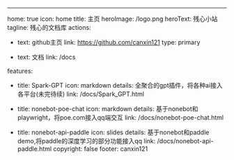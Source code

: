 ---
home: true
icon: home
title: 主页
heroImage: /logo.png
heroText: 残心小站
tagline: 残心的文档库
actions:
  - text: github主页
    link: https://github.com/canxin121
    type: primary

  - text: 文档
    link: /docs

features:

  - title: Spark-GPT
    icon: markdown
    details: 全聚合的gpt插件，将各种ai接入各平台(未完待续)
    link: /docs/Spark_GPT.html
  - title: nonebot-poe-chat
    icon: markdown
    details: 基于nonebot和playwright，将poe.com接入qq端交互
    link: /docs/nonebot-poe-chat.html

  - title: nonebot-api-paddle
    icon: slides
    details: 基于nonebot和paddle demo,将paddle的深度学习的部分功能接入qq
    link: /docs/nonebot-api-paddle.html
copyright: false
footer: canxin121